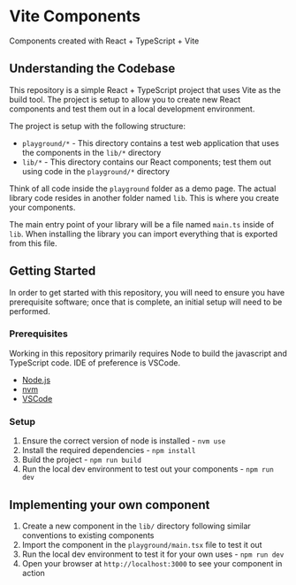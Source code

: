 # Vite Components

Components created with React + TypeScript + Vite

## Understanding the Codebase

This repository is a simple React + TypeScript project that uses Vite as the build tool.  The project is setup to allow you to create new React components and test them out in a local development environment.

The project is setup with the following structure:

- `playground/*` - This directory contains a test web application that uses the components in the `lib/*` directory
- `lib/*` - This directory contains our React components; test them out using code in the `playground/*` directory

Think of all code inside the `playground` folder as a demo page.  The actual library code resides in another folder named `lib`. This is where you create your components.

The main entry point of your library will be a file named `main.ts` inside of `lib`. When installing the library you can import everything that is exported from this file.

## Getting Started

In order to get started with this repository, you will need to ensure you have prerequisite software; once that is complete, an initial setup will need to be performed.

### Prerequisites

Working in this repository primarily requires Node to build the javascript and TypeScript code.  IDE of preference is VSCode.

- [Node.js](https://nodejs.org/en)
- [nvm](https://github.com/nvm-sh/nvm?tab=readme-ov-file#installing-and-updating)
- [VSCode](https://code.visualstudio.com/)

### Setup

1. Ensure the correct version of node is installed - `nvm use`
1. Install the required dependencies - `npm install`
1. Build the project - `npm run build`
1. Run the local dev environment to test out your components - `npm run dev`

## Implementing your own component

1. Create a new component in the `lib/` directory following similar conventions to existing components
1. Import the component in the `playground/main.tsx` file to test it out
1. Run the local dev environment to test it for your own uses - `npm run dev`
1. Open your browser at `http://localhost:3000` to see your component in action
